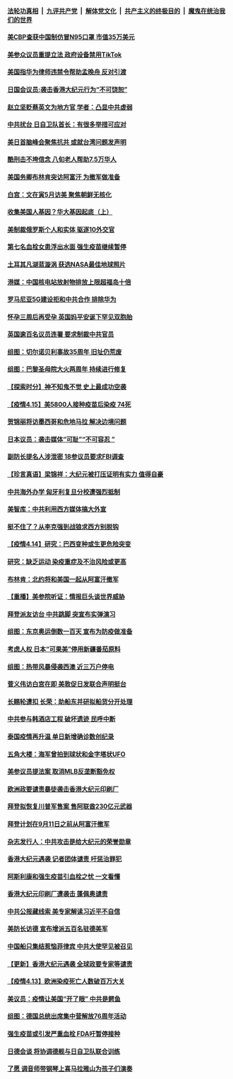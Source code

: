 

####  [法轮功真相](../../../../basic/blob/master/README.md?t=04161431) &nbsp;|&nbsp; [九评共产党](../../../../9ping.md/blob/master/README.md?t=04161431) &nbsp;|&nbsp; [解体党文化](../../../../jtdwh.md/blob/master/README.md?t=04161431)  &nbsp;|&nbsp; [共产主义的终极目的](../../../../gczydzjmd.md/blob/master/README.md?t=04161431) &nbsp;|&nbsp; [魔鬼在统治我们的世界](../../../../mgztzwmdsj.md/blob/master/README.md?t=04161431) 

#### [美CBP查获中国制仿冒N95口罩 市值35万美元](../pages/nsc418/n12883626.md?t=04161431) 

#### [美参众议员重提立法 政府设备禁用TikTok](../pages/nsc418/n12883472.md?t=04161431) 

#### [美国指华为律师违禁令帮助孟晚舟 反对引渡](../pages/nsc418/n12883379.md?t=04161431) 

#### [日国会议员:袭击香港大纪元行为“不可饶恕”](../pages/nsc418/n12883403.md?t=04161431) 

#### [赵立坚贬蔡英文为地方官 学者：凸显中共虚弱](../pages/nsc418/n12883116.md?t=04161431) 

#### [中共扰台 日自卫队首长：有很多举措可应对](../pages/nsc418/n12882912.md?t=04161431) 

#### [美日首脑峰会聚焦抗共 或就台湾问题发声明](../pages/nsc418/n12882479.md?t=04161431) 

#### [酷刑击不垮信念 八旬老人帮助7.5万华人](../pages/nsc418/n12880712.md?t=04161431) 

#### [美国务卿布林肯突访阿富汗 为撤军做准备](../pages/nsc418/n12882878.md?t=04161431) 

#### [白宫：文在寅5月访美 聚焦朝鲜无核化](../pages/nsc418/n12882900.md?t=04161431) 

#### [收集美国人基因？华大基因起底（上）](../pages/nsc418/n12858521.md?t=04161431) 

#### [美制裁俄罗斯个人和实体 驱逐10外交官](../pages/nsc418/n12882386.md?t=04161431) 

#### [第七名血栓女患浮出水面 强生疫苗继续暂停](../pages/nsc418/n12882414.md?t=04161431) 

#### [土耳其凡湖蓝漩涡 获选NASA最佳地球照片](../pages/nsc418/n12881457.md?t=04161431) 

#### [港媒：中国核电站放射物排放上限超福岛十倍](../pages/nsc418/n12882323.md?t=04161431) 

#### [罗马尼亚5G建设拒和中共合作 排除华为](../pages/nsc418/n12882421.md?t=04161431) 

#### [怀孕三周后再受孕 英国妈平安诞下罕见双胞胎](../pages/nsc418/n12880930.md?t=04161431) 

#### [英国逾百名议员连署 要求制裁中共官员](../pages/nsc418/n12881902.md?t=04161431) 

#### [组图：切尔诺贝利事故35周年 旧址仍荒废](../pages/nsc418/n12881636.md?t=04161431) 

#### [组图：巴黎圣母院大火两周年 持续进行修复](../pages/nsc418/n12881360.md?t=04161431) 

#### [【探索时分】神不知鬼不觉 史上最成功空袭](../pages/nsc418/n12880456.md?t=04161431) 

#### [【疫情4.15】美5800人接种疫苗后染疫 74死](../pages/nsc418/n12881601.md?t=04161431) 

#### [贺锦丽将访墨西哥和危地马拉 解决边境问题](../pages/nsc418/n12881463.md?t=04161431) 

#### [日本议员：袭击媒体“可耻”“不可容忍 ”](../pages/nsc418/n12881513.md?t=04161431) 

#### [副防长提名人涉泄密 18参议员要求FBI调查](../pages/nsc418/n12881034.md?t=04161431) 

#### [【珍言真语】梁锦祥：大纪元被打压证明有实力 值得自豪](../pages/nsc418/n12880775.md?t=04161431) 

#### [中共海外办学 匈牙利复旦分校遭强烈抵制](../pages/nsc418/n12880486.md?t=04161431) 

#### [美智库：中共利用西方媒体搞大外宣](../pages/nsc418/n12880101.md?t=04161431) 

#### [挺不住了？从李克强到战狼求西方别脱钩](../pages/nsc418/n12880131.md?t=04161431) 

#### [【疫情4.14】研究：巴西变种或生更危险突变](../pages/nsc418/n12879227.md?t=04161431) 

#### [研究：缺乏运动 染疫重症及不治风险或更高](../pages/nsc418/n12879964.md?t=04161431) 

#### [布林肯：北约将和美国一起从阿富汗撤军](../pages/nsc418/n12879903.md?t=04161431) 

#### [【重播】美参院听证：情报巨头谈世界威胁](../pages/nsc418/n12879951.md?t=04161431) 

#### [拜登派友访台 中共跳脚 突宣布实弹演习](../pages/nsc418/n12879882.md?t=04161431) 

#### [组图：东京奥运倒数一百天 宣布为防疫做准备](../pages/nsc418/n12879751.md?t=04161431) 

#### [考虑人权 日本“可果美”停用新疆番茄原料](../pages/nsc418/n12879579.md?t=04161431) 

#### [组图：热带风暴侵袭西澳 近三万户停电](../pages/nsc418/n12879631.md?t=04161431) 

#### [菅义伟访白宫在即 美敦促日发联合声明挺台](../pages/nsc418/n12879802.md?t=04161431) 

#### [长赐轮遭扣 长荣：助船东并研拟船货分开处理](../pages/nsc418/n12879578.md?t=04161431) 

#### [中共参与韩酒店工程 破坏遗迹 民呼中断](../pages/nsc418/n12879341.md?t=04161431) 

#### [泰国疫情再升温 单日新增确诊数创纪录](../pages/nsc418/n12879379.md?t=04161431) 

#### [五角大楼：海军曾拍到球状和金字塔状UFO](../pages/nsc418/n12879089.md?t=04161431) 

#### [美参议员提法案 取消MLB反垄断豁免权](../pages/nsc418/n12878932.md?t=04161431) 

#### [欧洲政要谴责暴徒袭击香港大纪元印刷厂](../pages/nsc418/n12878609.md?t=04161431) 

#### [拜登拟恢复川普军售案 售阿联酋230亿元武器](../pages/nsc418/n12878694.md?t=04161431) 

#### [拜登计划在9月11日之前从阿富汗撤军](../pages/nsc418/n12878312.md?t=04161431) 

#### [杂志发行人：中共攻击是给大纪元的荣誉勋章](../pages/nsc418/n12878216.md?t=04161431) 

#### [香港大纪元遇袭 记者团体谴责 吁惩治罪犯](../pages/nsc418/n12878090.md?t=04161431) 

#### [阿斯利康和强生疫苗引血栓之忧 一文看懂](../pages/nsc418/n12877717.md?t=04161431) 

#### [香港大纪元印刷厂遭袭击 蓬佩奥谴责](../pages/nsc418/n12877849.md?t=04161431) 

#### [中共公报藏线索 美专家解读习近平不自信](../pages/nsc418/n12877668.md?t=04161431) 

#### [美防长访德 宣布增派五百名驻德美军](../pages/nsc418/n12877682.md?t=04161431) 

#### [中国船只集结惹恼菲律宾 中共大使罕见被召见](../pages/nsc418/n12877545.md?t=04161431) 

#### [【更新】香港大纪元遇袭 全球政要专家等谴责](../pages/nsc418/n12876743.md?t=04161431) 

#### [【疫情4.13】欧洲染疫死亡人数破百万大关](../pages/nsc418/n12875659.md?t=04161431) 

#### [美议员：疫情让美国“开了眼” 中共是鳄鱼](../pages/nsc418/n12876984.md?t=04161431) 

#### [组图：德国总统出席集中营解放76周年活动](../pages/nsc418/n12876950.md?t=04161431) 

#### [强生疫苗或引发严重血栓 FDA吁暂停接种](../pages/nsc418/n12877164.md?t=04161431) 

#### [日德会谈 将协调德舰与日自卫队联合训练](../pages/nsc418/n12877081.md?t=04161431) 

#### [了愿 调音师带钢琴上喜马拉雅山为孩子们演奏](../pages/nsc418/n12876412.md?t=04161431) 

